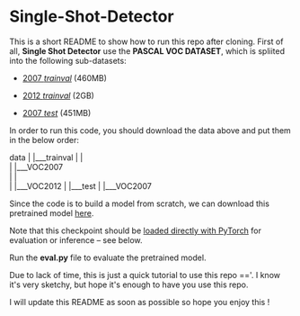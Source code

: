 # Single-Shot-Detector
This is a short README to show how to run this repo after cloning. 
First of all, **Single Shot Detector** use the **PASCAL VOC DATASET**, which is spliited into the following sub-datasets:
- [2007 _trainval_](http://host.robots.ox.ac.uk/pascal/VOC/voc2007/VOCtrainval_06-Nov-2007.tar) (460MB)

- [2012 _trainval_](http://host.robots.ox.ac.uk/pascal/VOC/voc2012/VOCtrainval_11-May-2012.tar) (2GB)

- [2007 _test_](http://host.robots.ox.ac.uk/pascal/VOC/voc2007/VOCtest_06-Nov-2007.tar) (451MB)

In order to run this code, you should download the data above and put them in the below order:  

data
    |
    |___trainval 
    |       |  
    |       |___VOC2007  
    |       |  
    |       |___VOC2012
    |
    |___test
            | 
            |___VOC2007
        

Since the code is to build a model from scratch, we can download this pretrained model [here](https://drive.google.com/open?id=1bvJfF6r_zYl2xZEpYXxgb7jLQHFZ01Qe).

Note that this checkpoint should be [loaded directly with PyTorch](https://pytorch.org/docs/stable/torch.html?#torch.load) for evaluation or inference – see below.

Run the **eval.py** file to evaluate the pretrained model.

Due to lack of time, this is just a quick tutorial to use this repo =='. I know it's very sketchy, but hope it's enough to have you use this repo. 

I will update this README as soon as possible so hope you enjoy this !
